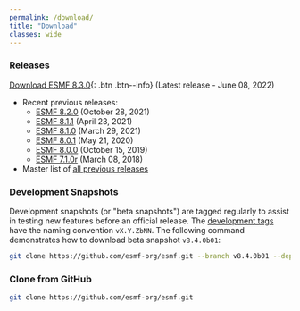 ```yaml
---
permalink: /download/
title: "Download"
classes: wide
---
```

### Releases
[Download ESMF 8.3.0](https://github.com/esmf-org/esmf/releases/latest){: .btn .btn--info} (Latest release - June 08, 2022)
- Recent previous releases:
    - [ESMF 8.2.0](https://github.com/esmf-org/esmf/releases/tag/ESMF_8_2_0)    (October 28, 2021)
    - [ESMF 8.1.1](https://github.com/esmf-org/esmf/releases/tag/ESMF_8_1_1)    (April 23, 2021)
    - [ESMF 8.1.0](https://github.com/esmf-org/esmf/releases/tag/ESMF_8_1_0)    (March 29, 2021)
    - [ESMF 8.0.1](https://github.com/esmf-org/esmf/releases/tag/ESMF_8_0_1)    (May 21, 2020)
    - [ESMF 8.0.0](https://github.com/esmf-org/esmf/releases/tag/ESMF_8_0_0)    (October 15, 2019)
    - [ESMF 7.1.0r](https://github.com/esmf-org/esmf/releases/tag/ESMF_7_1_0r)  (March 08, 2018)
- Master list of [all previous releases](/static/releases.html)

### Development Snapshots
Development snapshots (or "beta snapshots") are tagged regularly to assist in testing new features before an official release.
The [development tags](https://github.com/esmf-org/esmf/tags) have the naming convention `vX.Y.ZbNN`.
The following command demonstrates how to download beta snapshot `v8.4.0b01`:

```bash
git clone https://github.com/esmf-org/esmf.git --branch v8.4.0b01 --depth 1
```

### Clone from GitHub
```bash
git clone https://github.com/esmf-org/esmf.git
```

